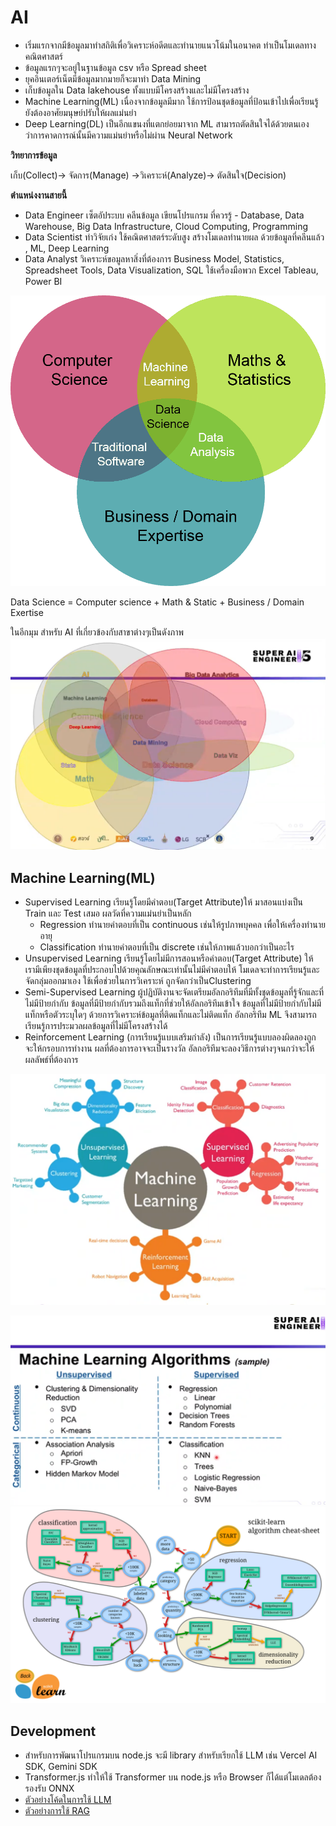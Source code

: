 # AI

- เริ่มแรกจากมีข้อมูลมาทำสถิติเพื่อวิเคราะห์อดีตและทำนายแนวโน้มในอนาคต ทำเป็นโมเดลทางคณิตศาสตร์
- ข้อมูลแรกๆจะอยู่ในฐานข้อมูล csv หรือ Spread sheet
- ยุคอินเตอร์เน็ตมีข้อมูลมากมายก็จะมาทำ Data Mining
- เก็บข้อมูลใน Data lakehouse ทั้งแบบมีโครงสร้างและไม่มีโครงสร้าง
- Machine Learning(ML) เนื่องจากข้อมูลมีมาก ใช้การป้อนชุดข้อมูลที่ป้อนเข้าไปเพื่อเรียนรู้ ยังต้องอาศัยมนุษย์ปรับให้ผลแม่นยำ
- Deep Learning(DL) เป็นอีกแขนงที่แตกย่อยมาจาก ML สามารถตัดสินใจได้ด้วยตนเองว่าการคาดการณ์นั้นมีความแม่นยำหรือไม่ผ่าน Neural Network

**วิทยาการข้อมูล**

เก็บ(Collect)→ จัดการ(Manage) →วิเคราะห์(Analyze)→ ตัดสินใจ(Decision)

**ตำแหน่งงานสายนี้**

- Data Engineer เซ็ตอัประบบ คลีนข้อมูล เขียนโปรแกรม ที่ควรรู้ - Database, Data Warehouse, Big Data Infrastructure, Cloud Computing, Programming
- Data Scientist ทำวิจัยเก่ง ใช้คณิตศาสตร์ระดับสูง สร้างโมเดลทำนายผล ด้วยข้อมูลที่คลีนแล้ว , ML, Deep Learning
- Data Analyst วิเคราะห์ขอมูลหาสิ่งที่ต้องการ Business Model, Statistics, Spreadsheet Tools, Data Visualization, SQL ใช้เครื่องมือพวก Excel Tableau, Power BI

![Data Science](img/science.png)

Data Science = Computer science + Math & Static + Business / Domain Exertise

ในอีกมุม สำหรับ AI ที่เกี่ยวข้องกับสาขาต่างๆเป็นดังภาพ
![alt text](img/science2.png)

## Machine Learning(ML)

- Supervised Learning เรียนรู้โดยมีคำตอบ(Target Attribute)ให้ มาสอนแบ่งเป็น Train และ Test เสมอ ผลวัดที่ความแม่นยำเป็นหลัก
  - Regression ทำนายคำตอบที่เป็น continuous เช่นให้รูปภาพบุคคล เพื่อให้เครื่องทำนายอายุ
  - Classification ทำนายคำตอบที่เป็น discrete เช่นให้ภาพแล้วบอกว่าเป็นอะไร
- Unsupervised Learning เรียนรู้โดยไม่มีการสอนหรือคำตอบ(Target Attribute) ให้ เรามีเพียงชุดข้อมูลที่ประกอบไปด้วยคุณลักษณะเท่านั้นไม่มีคำตอบให้ โมเดลจะทำการเรียนรู้และจัดกลุ่มออกมาเอง ใช้เพื่อช่วยในการวิเคราะห์ ถูกจัดกว่าเป็นClustering
- Semi-Supervised Learning ผู้ปฏิบัติงานจะจัดเตรียมอัลกอริทึมที่มีทั้งชุดข้อมูลที่รู้จักและที่ไม่มีป้ายกำกับ ข้อมูลที่มีป้ายกำกับรวมถึงแท็กที่ช่วยให้อัลกอริทึมเข้าใจ ข้อมูลที่ไม่มีป้ายกำกับไม่มีแท็กหรือตัวระบุใดๆ ด้วยการวิเคราะห์ข้อมูลที่ติดแท็กและไม่ติดแท็ก อัลกอริทึม ML จึงสามารถเรียนรู้การประมวลผลข้อมูลที่ไม่มีโครงสร้างได้
- Reinforcement Learning (การเรียนรู้แบบเสริมกำลัง) เป็นการเรียนรู้แบบลองผิดลองถูก จะให้กรอบการทำงาน ผลที่ต้องการอาจจะเป็นรางวัล อัลกอริทึมจะลองวิธีการต่างๆจนกว่าจะให้ผลลัพธ์ที่ต้องการ

![alt text](img/ml-mmap.png)

![alt text](img/ml-algorithms.png)
![alt text](img/scikit-learn-algorithm-cheet-sheet.png)

## Development
- สำหรับการพัฒนาโปรแกรมบน node.js จะมี library สำหรับเรียกใช้ LLM เช่น Vercel AI SDK, Gemini SDK
- Transformer.js ทำให้ใช้ Transformer บน node.js หรือ Browser ก็ได้แต่โมเดลต้องรองรับ ONNX
- [ตัวอย่างโค้ดในการใช้ LLM](./llm-tutorial/Readme.md) 
- [ตัวอย่างการใช้ RAG](./RAG/Readme.md)
